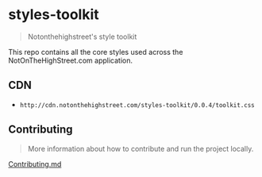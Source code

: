 # styles-toolkit

 > Notonthehighstreet's style toolkit

This repo contains all the core styles used across the NotOnTheHighStreet.com application.

## CDN

 * `http://cdn.notonthehighstreet.com/styles-toolkit/0.0.4/toolkit.css`

## Contributing 

 > More information about how to contribute and run the project locally.

[Contributing.md](CONTRIBUTING.md)
